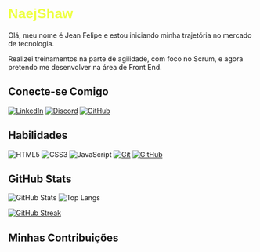  <h1 style="font-family:arial; color:#eeff44">NaejShaw</h1>
Olá, meu nome é Jean Felipe e estou iniciando minha trajetória no mercado de tecnologia. 

Realizei treinamentos na parte de agilidade, com foco no Scrum, e agora pretendo me desenvolver na área de Front End.

## Conecte-se Comigo
[![LinkedIn](https://img.shields.io/badge/LinkedIn-000?style=for-the-badge&logo=linkedin)](https://www.linkedin.com/in/jean-felipe-dos-reis-almeida-4337bb1a6/)
[![Discord](https://img.shields.io/badge/Discord-000?style=for-the-badge&logo=discord)](https://www.discord.com/in/naejshawuff/)
[![GitHub](https://img.shields.io/badge/GitHub-000?style=for-the-badge&logo=github)](https://github.com/naejshaw)

## Habilidades
![HTML5](https://img.shields.io/badge/HTML-000?style=for-the-badge&logo=html5&logoColor=30A3DC)
![CSS3](https://img.shields.io/badge/CSS3-000?style=for-the-badge&logo=css3&logoColor=E94D5F)
![JavaScript](https://img.shields.io/badge/JavaScript-000?style=for-the-badge&logo=javascript&logoColor=30A3DC)
[![Git](https://img.shields.io/badge/Git-000?style=for-the-badge&logo=git&logoColor=E94D5F)](https://git-scm.com/doc) 
[![GitHub](https://img.shields.io/badge/GitHub-000?style=for-the-badge&logo=github&logoColor=30A3DC)](https://docs.github.com/)

## GitHub Stats
![GitHub Stats](https://github-readme-stats.vercel.app/api?username=naejshaw&theme=transparent&bg_color=000&border_color=30A3DC&show_icons=true&icon_color=30A3DC&title_color=E94D5F&text_color=FFF)
![Top Langs](https://github-readme-stats-git-masterrstaa-rickstaa.vercel.app/api/top-langs/?username=naejshaw&layout=compact&bg_color=000&border_color=30A3DC&title_color=E94D5F&text_color=FFF)

[![GitHub Streak](https://streak-stats.demolab.com/?user=naejshaw&theme=bear&background=000&border=30A3DC&dates=FFF)](https://git.io/streak-stats)

## Minhas Contribuições

